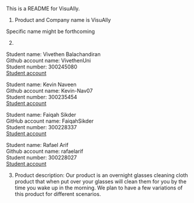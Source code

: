 This is a README for VisuAlly.

 

1. Product and Company name is VisuAlly

Specific name might be forthcoming

 


2. 
Student name: Vivethen Balachandiran<br>
Github account name: VivethenUni<br>
Student number: 300245080<br>
[Student account](https://github.com/VivethenUni)<br>

 

Student name: Kevin Naveen<br>
Github account name: Kevin-Nav07<br>
Student number: 300235454<br>
[Student account](https://github.com/Kevin-Nav07)<br>

 

Student name: Faiqah Sikder<br>
GitHub account name: FaiqahSikder<br>
Student number: 300228337<br>
[Student account](https://github.com/FaiqahSikder)<br>

 

Student name: Rafael Arif<br>
Github account name: rafaelarif<br>
Student number: 300228027<br>
[Student account](https://github.com/rafaelarif)<br>

 


3. Product description: Our product is an overnight glasses cleaning cloth product that when put over your glasses will clean them for you by the time you wake up in the morning. We plan to have a few variations of this product for different scenarios.
